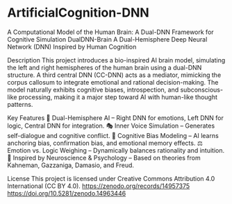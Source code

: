 # ArtificialCognition-DNN

A Computational Model of the Human Brain: A Dual-DNN Framework for Cognitive Simulation
DualDNN-Brain
A Dual-Hemisphere Deep Neural Network (DNN) Inspired by Human Cognition

Description
This project introduces a bio-inspired AI brain model, simulating the left and right hemispheres of the human brain using a dual-DNN structure. A third central DNN (CC-DNN) acts as a mediator, mimicking the corpus callosum to integrate emotional and rational decision-making. The model naturally exhibits cognitive biases, introspection, and subconscious-like processing, making it a major step toward AI with human-like thought patterns.

Key Features
🧠 Dual-Hemisphere AI – Right DNN for emotions, Left DNN for logic, Central DNN for integration.
🎭 Inner Voice Simulation – Generates self-dialogue and cognitive conflict.
🎯 Cognitive Bias Modeling – AI learns anchoring bias, confirmation bias, and emotional memory effects.
⚖ Emotion vs. Logic Weighing – Dynamically balances rationality and intuition.
🔬 Inspired by Neuroscience & Psychology – Based on theories from Kahneman, Gazzaniga, Damasio, and Freud.

License
This project is licensed under Creative Commons Attribution 4.0 International (CC BY 4.0).
https://zenodo.org/records/14957375
https://doi.org/10.5281/zenodo.14963446
